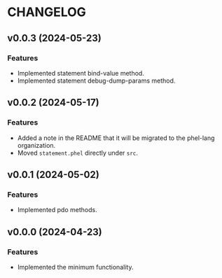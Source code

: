 # CHANGELOG

## v0.0.3 (2024-05-23)

### Features

 * Implemented statement bind-value method.
 * Implemented statement debug-dump-params method.

## v0.0.2 (2024-05-17)

### Features

 * Added a note in the README that it will be migrated to the phel-lang organization.
 * Moved `statement.phel` directly under `src`.

## v0.0.1 (2024-05-02)

### Features

 * Implemented pdo methods.

## v0.0.0 (2024-04-23)

### Features

 * Implemented the minimum functionality.



